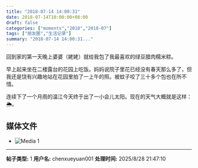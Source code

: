 ```yaml
---
title: "2018-07-14 14:00:31"
date: 2018-07-14T10:00:00+08:00
draft: false
categories: ["moments","2018","2018-07"]
tags: ["朋友圈","生活记录"]
summary: "2018-07-14 14:00:31..."
---
```


回到家的第一天晚上婆婆（姥姥）就给我包了我最喜欢的绿豆腊肉糯米粽。

早上起来坐在二楼露台的花园上吃饭。妈妈说院子里花已经没有春天那么多了，但我还是饶有兴趣地站在花园里拍了一上午的照。被蚊子咬了三十多个包也在所不惜。

连续下了一个月雨的温江今天终于出了一小会儿太阳。现在的天气大概就是这样：🌦。

## 媒体文件

- ![Media 1](/Moments/photos/2018-07-14/201807141400310.jpg)

---

**帖子类型:** 1
**用户名:** chenxueyuan001
**处理时间:** 2025/8/28 21:47:10